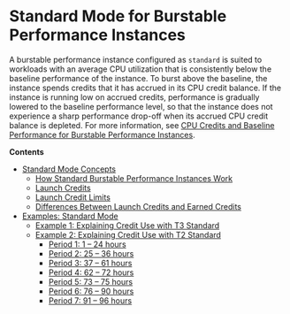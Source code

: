 # Standard Mode for Burstable Performance Instances<a name="burstable-performance-instances-standard-mode"></a>

A burstable performance instance configured as `standard` is suited to workloads with an average CPU utilization that is consistently below the baseline performance of the instance\. To burst above the baseline, the instance spends credits that it has accrued in its CPU credit balance\. If the instance is running low on accrued credits, performance is gradually lowered to the baseline performance level, so that the instance does not experience a sharp performance drop\-off when its accrued CPU credit balance is depleted\. For more information, see [CPU Credits and Baseline Performance for Burstable Performance Instances](burstable-credits-baseline-concepts.md)\.

**Contents**
+ [Standard Mode Concepts](burstable-performance-instances-standard-mode-concepts.md)
  + [How Standard Burstable Performance Instances Work](burstable-performance-instances-standard-mode-concepts.md#how-burstable-performance-instances-standard-works)
  + [Launch Credits](burstable-performance-instances-standard-mode-concepts.md#launch-credits)
  + [Launch Credit Limits](burstable-performance-instances-standard-mode-concepts.md#launch-credit-limits)
  + [Differences Between Launch Credits and Earned Credits](burstable-performance-instances-standard-mode-concepts.md#burstable-performance-instances-diff-launch-earned-credits)
+ [Examples: Standard Mode](standard-mode-examples.md)
  + [Example 1: Explaining Credit Use with T3 Standard](standard-mode-examples.md#t3_standard_example)
  + [Example 2: Explaining Credit Use with T2 Standard](standard-mode-examples.md#t2-standard-example)
    + [Period 1: 1 – 24 hours](standard-mode-examples.md#period-1)
    + [Period 2: 25 – 36 hours](standard-mode-examples.md#period-2)
    + [Period 3: 37 – 61 hours](standard-mode-examples.md#period-3)
    + [Period 4: 62 – 72 hours](standard-mode-examples.md#period-4)
    + [Period 5: 73 – 75 hours](standard-mode-examples.md#period-5)
    + [Period 6: 76 – 90 hours](standard-mode-examples.md#period-6)
    + [Period 7: 91 – 96 hours](standard-mode-examples.md#period-7)
